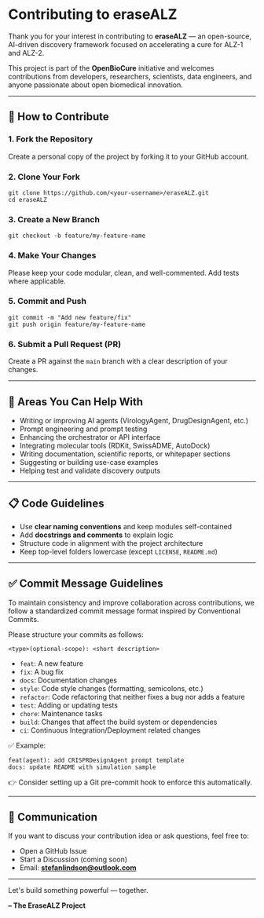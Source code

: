 # Contributing to eraseALZ

Thank you for your interest in contributing to **eraseALZ** — an open-source, AI-driven discovery framework focused on accelerating a cure for ALZ-1 and ALZ-2.

This project is part of the **OpenBioCure** initiative and welcomes contributions from developers, researchers, scientists, data engineers, and anyone passionate about open biomedical innovation.

---

## 📌 How to Contribute

### 1. Fork the Repository
Create a personal copy of the project by forking it to your GitHub account.

### 2. Clone Your Fork
```
git clone https://github.com/<your-username>/eraseALZ.git
cd eraseALZ
```

### 3. Create a New Branch
```
git checkout -b feature/my-feature-name
```

### 4. Make Your Changes
Please keep your code modular, clean, and well-commented. Add tests where applicable.

### 5. Commit and Push
```
git commit -m "Add new feature/fix"
git push origin feature/my-feature-name
```

### 6. Submit a Pull Request (PR)
Create a PR against the `main` branch with a clear description of your changes.

---

## 📂 Areas You Can Help With
- Writing or improving AI agents (VirologyAgent, DrugDesignAgent, etc.)
- Prompt engineering and prompt testing
- Enhancing the orchestrator or API interface
- Integrating molecular tools (RDKit, SwissADME, AutoDock)
- Writing documentation, scientific reports, or whitepaper sections
- Suggesting or building use-case examples
- Helping test and validate discovery outputs

---

## 📋 Code Guidelines
- Use **clear naming conventions** and keep modules self-contained
- Add **docstrings and comments** to explain logic
- Structure code in alignment with the project architecture
- Keep top-level folders lowercase (except `LICENSE`, `README.md`)

---

## ✅ Commit Message Guidelines

To maintain consistency and improve collaboration across contributions, we follow a standardized commit message format inspired by Conventional Commits.

Please structure your commits as follows:

```
<type>(optional-scope): <short description>
```

- `feat`: A new feature
- `fix`: A bug fix
- `docs`: Documentation changes
- `style`: Code style changes (formatting, semicolons, etc.)
- `refactor`: Code refactoring that neither fixes a bug nor adds a feature
- `test`: Adding or updating tests
- `chore`: Maintenance tasks
- `build`: Changes that affect the build system or dependencies
- `ci`: Continuous Integration/Deployment related changes

✅ Example:
```
feat(agent): add CRISPRDesignAgent prompt template
docs: update README with simulation sample
```

👉 Consider setting up a Git pre-commit hook to enforce this automatically.

---

## 📢 Communication
If you want to discuss your contribution idea or ask questions, feel free to:
- Open a GitHub Issue
- Start a Discussion (coming soon)
- Email: **stefanlindson@outlook.com**

---

Let's build something powerful — together.

**– The EraseALZ Project**
